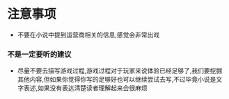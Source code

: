 # 注意事项

- 不要在小说中提到运营商相关的信息,感觉会非常出戏

### 不是一定要听的建议

- 尽量不要去描写游戏过程,游戏过程对于玩家来说体验已经足够了,我们要挖掘其他内容,但如果你觉得你写的足够好也可以继续尝试去写,不过毕竟小说是文字表述,如果没有表达清楚读者理解起来会很麻烦
